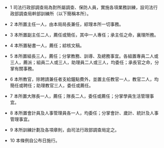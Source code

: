 * 1 司法行政部調查局為對所屬調查、保防人員，實施各項業務訓練，設司法行政部調查局幹部訓練所（以下簡稱本所）。

* 2 本所置主任一人，由本局局長兼任，綜理本所一切事務。

* 3 本所置副主任二人，薦任或簡任，其中一人專任；承主任之命，襄理所務。

* 4 本所置秘書一人，薦任；綜核文稿。

* 5 本所置組長三人，薦任；分掌教務、訓導、及總務事宜。各組置專員二人或三人，薦派；組員二人或三人，助理員二人或三人，均委任；承長官之命，分掌有關事務。

* 6 本所教官，除聘請兼任者支給鐘點費外，並置主任教官一人，教官二人，均簡任或聘任；助理教官三人，委任或薦任。

* 7 本所置大隊長一人，薦任；隊長二人，委任或薦任；分掌學員生活管理事宜。

* 8 本所置會計員及人事管理員各一人，均委任；分掌會計、歲計、統計及人事管理事宜。

* 9 本所訓練計劃及各項章則，由司法行政部調查局定之。

* 10 本條例自公布日施行。

